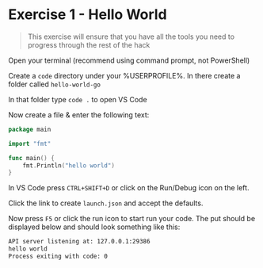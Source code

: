 # Exercise 1 - Hello World

> This exercise will ensure that you have all the tools you need to progress through the rest of the hack

Open your terminal (recommend using command prompt, not PowerShell)

Create a ```code``` directory under your %USERPROFILE%.
In there create a folder called ```hello-world-go```

In that folder type ```code .``` to open VS Code

Now create a file & enter the following text:

```go
package main

import "fmt"

func main() {
    fmt.Println("hello world")
}
```

In VS Code press ```CTRL+SHIFT+D``` or click on the Run/Debug icon on the left.

Click the link to create ```launch.json``` and accept the defaults.

Now press ```F5``` or click the run icon to start run your code.
The put should be displayed below and should look something like this:

```bash
API server listening at: 127.0.0.1:29386
hello world
Process exiting with code: 0
```
